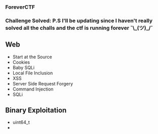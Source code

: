 <h3> ForeverCTF  </h3>

<h3> Challenge Solved: P.S I'll be updating since I haven't really solved all the challs and the ctf is running forever ¯\_(ツ)_/¯ </h3>

## Web
- Start at the Source 
- Cookies
- Baby SQLi 
- Local File Inclusion 
- XSS
- Server Side Request Forgery
- Command Injection
- SQLi

## Binary Exploitation
-  uint64_t
-  
